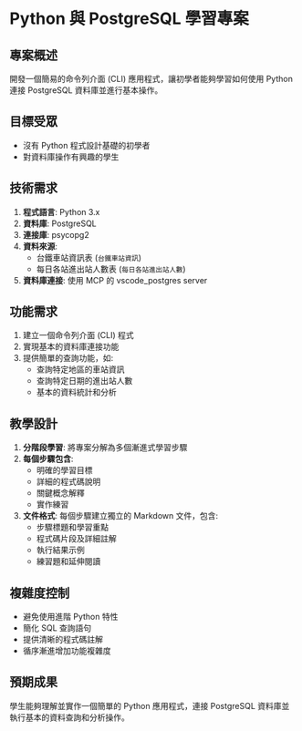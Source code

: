 # Python 與 PostgreSQL 學習專案

## 專案概述
開發一個簡易的命令列介面 (CLI) 應用程式，讓初學者能夠學習如何使用 Python 連接 PostgreSQL 資料庫並進行基本操作。

## 目標受眾
- 沒有 Python 程式設計基礎的初學者
- 對資料庫操作有興趣的學生

## 技術需求
1. **程式語言**: Python 3.x
2. **資料庫**: PostgreSQL
3. **連接庫**: psycopg2
4. **資料來源**:
   - 台鐵車站資訊表 (`台鐵車站資訊`)
   - 每日各站進出站人數表 (`每日各站進出站人數`)
5. **資料庫連接**: 使用 MCP 的 vscode_postgres server

## 功能需求
1. 建立一個命令列介面 (CLI) 程式
2. 實現基本的資料庫連接功能
3. 提供簡單的查詢功能，如:
   - 查詢特定地區的車站資訊
   - 查詢特定日期的進出站人數
   - 基本的資料統計和分析

## 教學設計
1. **分階段學習**: 將專案分解為多個漸進式學習步驟
2. **每個步驟包含**:
   - 明確的學習目標
   - 詳細的程式碼說明
   - 關鍵概念解釋
   - 實作練習
3. **文件格式**: 每個步驟建立獨立的 Markdown 文件，包含:
   - 步驟標題和學習重點
   - 程式碼片段及詳細註解
   - 執行結果示例
   - 練習題和延伸閱讀

## 複雜度控制
- 避免使用進階 Python 特性
- 簡化 SQL 查詢語句
- 提供清晰的程式碼註解
- 循序漸進增加功能複雜度

## 預期成果
學生能夠理解並實作一個簡單的 Python 應用程式，連接 PostgreSQL 資料庫並執行基本的資料查詢和分析操作。

